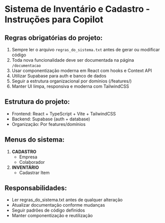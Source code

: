 # Sistema de Inventário e Cadastro - Instruções para Copilot

## Regras obrigatórias do projeto:
1. Sempre ler o arquivo `regras_do_sistema.txt` antes de gerar ou modificar código
2. Toda nova funcionalidade deve ser documentada na página `/documentacao`
3. Usar componentização moderna em React com hooks e Context API
4. Utilizar Supabase para auth e banco de dados
5. Seguir a estrutura organizacional por domínios (/features/)
6. Manter UI limpa, responsiva e moderna com TailwindCSS

## Estrutura do projeto:
- Frontend: React + TypeScript + Vite + TailwindCSS
- Backend: Supabase (auth + database)
- Organização: Por features/domínios

## Menus do sistema:
1. **CADASTRO**
   - Empresa
   - Colaborador
2. **INVENTÁRIO**
   - Cadastrar Item

## Responsabilidades:
- Ler regras_do_sistema.txt antes de qualquer alteração
- Atualizar documentação conforme mudanças
- Seguir padrões de código definidos
- Manter componentização e reutilização